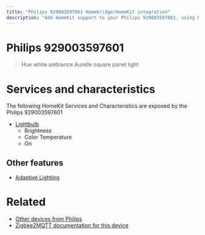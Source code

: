 ```yaml
---
title: "Philips 929003597601 Homebridge/HomeKit integration"
description: "Add HomeKit support to your Philips 929003597601, using Homebridge, Zigbee2MQTT and homebridge-z2m."
---
```

<!---
This file has been GENERATED using src/docgen/docgen.ts
DO NOT EDIT THIS FILE MANUALLY!
-->
# Philips 929003597601
> Hue white ambiance Aurelle square panel light


# Services and characteristics
The following HomeKit Services and Characteristics are exposed by
the Philips 929003597601

* [Lightbulb](../../light.md)
  * Brightness
  * Color Temperature
  * On

## Other features
* [Adaptive Lighting](../../light.md)

# Related
* [Other devices from Philips](../index.md#philips)
* [Zigbee2MQTT documentation for this device](https://www.zigbee2mqtt.io/devices/929003597601.html)